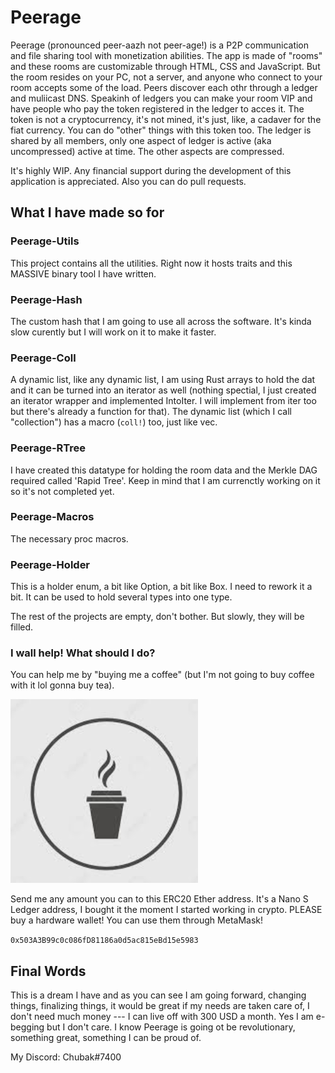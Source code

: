 # Peerage

Peerage (pronounced peer-aazh not peer-age!) is a P2P communication and file sharing tool  with monetization abilities. The app is made of "rooms" and these rooms are customizable through HTML, CSS and JavaScript. But the room resides on your PC, not a server, and anyone who connect to your room accepts some of the load. Peers discover each othr through a ledger and muliicast DNS.  Speakinh of ledgers you can make your room VIP and have people who pay the token registered in the ledger to acces it. The token is not a cryptocurrency, it's not mined, it's just, like, a cadaver for the fiat currency. You can do "other" things with this token too. The ledger is shared by all members, only one aspect of ledger is active (aka uncompressed) active at time. The other aspects are compressed.

It's highly WIP. Any financial support during the development of this application is appreciated. Also you can do pull requests. 

## What I have made so for

### Peerage-Utils

This project contains all the utilities. Right now it hosts traits and this MASSIVE binary tool I have written. 


### Peerage-Hash

The custom hash that I am going to use all across the software. It's kinda slow curently but I will work on it to make it faster.

### Peerage-Coll

A dynamic list, like any dynamic list, I am using Rust arrays to hold the dat and it can be turned into an iterator as well (nothing spectial, I just created an iterator wrapper and implemented IntoIter. I will implement from iter too but there's already a function for that). The dynamic list (which I call "collection") has a macro (`coll!`) too, just like vec.

### Peerage-RTree

I have created this datatype for holding the room data and the Merkle DAG required called 'Rapid Tree'. Keep in mind that I am currenctly working  on it so it's not completed yet.

### Peerage-Macros

The necessary proc macros.

### Peerage-Holder

This is a holder enum, a bit like Option, a bit like Box. I need to rework it a bit. It can be used to hold several types into one type.



The rest of the projects are empty, don't bother. But slowly, they will be filled.


### I wall help! What should I do?

You can help me by "buying me a coffee" (but I'm not going to buy coffee with it lol gonna buy tea).

![](coffee.png)

Send me any amount you can to this ERC20 Ether address. It's a Nano S Ledger address, I bought it the moment I started working in crypto. PLEASE buy a hardware wallet! You can use them through MetaMask!


`0x503A3B99c0c086fD81186a0d5ac815eBd15e5983`

## Final Words

This is a dream I have and as you can see I am going forward, changing things, finalizing things, it would be great if my needs are taken care of, I don't need much money --- I can live off with 300 USD a month. Yes I am e-begging but I don't care. I know Peerage is going ot be revolutionary, something great, something I can be proud of.


My Discord: Chubak#7400